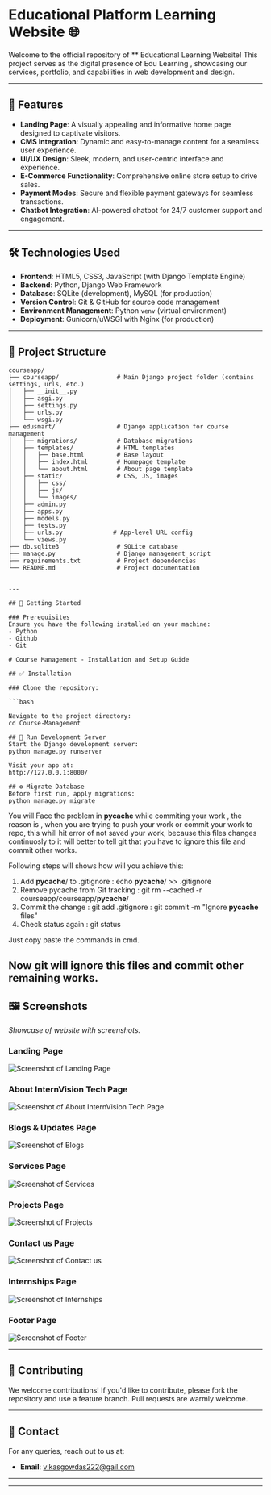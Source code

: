 # Educational Platform Learning Website 🌐  

Welcome to the official repository of ** Educational Learning Website! This project serves as the digital presence of  Edu Learning , showcasing our services, portfolio, and capabilities in web development and design.

---

## 🚀 Features  
- **Landing Page**: A visually appealing and informative home page designed to captivate visitors.  
- **CMS Integration**: Dynamic and easy-to-manage content for a seamless user experience.  
- **UI/UX Design**: Sleek, modern, and user-centric interface and experience.  
- **E-Commerce Functionality**: Comprehensive online store setup to drive sales.
- **Payment Modes**: Secure and flexible payment gateways for seamless transactions.  
- **Chatbot Integration**: AI-powered chatbot for 24/7 customer support and engagement. 

---
## 🛠️ Technologies Used  
- **Frontend**: HTML5, CSS3, JavaScript (with Django Template Engine)  
- **Backend**: Python, Django Web Framework  
- **Database**: SQLite (development), MySQL (for production)  
- **Version Control**: Git & GitHub for source code management  
- **Environment Management**: Python `venv` (virtual environment)  
- **Deployment**: Gunicorn/uWSGI with Nginx (for production)

---

## 📂 Project Structure  
```
courseapp/
├── courseapp/                # Main Django project folder (contains settings, urls, etc.)
│   ├── __init__.py
│   ├── asgi.py
│   ├── settings.py
│   ├── urls.py
│   └── wsgi.py
├── edusmart/                 # Django application for course management
│   ├── migrations/           # Database migrations
│   ├── templates/            # HTML templates
│   │   ├── base.html         # Base layout
│   │   ├── index.html        # Homepage template
│   │   └── about.html        # About page template
│   ├── static/               # CSS, JS, images
│   │   ├── css/
│   │   ├── js/
│   │   └── images/
│   ├── admin.py
│   ├── apps.py
│   ├── models.py
│   ├── tests.py
│   ├── urls.py              # App-level URL config
│   └── views.py
├── db.sqlite3                # SQLite database
├── manage.py                 # Django management script
├── requirements.txt          # Project dependencies
└── README.md                 # Project documentation


---

## 📖 Getting Started  

### Prerequisites  
Ensure you have the following installed on your machine:  
- Python 
- Github
- Git

# Course Management - Installation and Setup Guide

## ✅ Installation

### Clone the repository:

```bash

Navigate to the project directory:
cd Course-Management

## 🚀 Run Development Server
Start the Django development server:
python manage.py runserver

Visit your app at:
http://127.0.0.1:8000/

## ⚙️ Migrate Database
Before first run, apply migrations:
python manage.py migrate

```
 You will Face the problem in __pycache__ while commiting your work , the reason is , when you are trying to push your work or commit your work to repo, this whill hit error of not saved your work, because this files changes continuosly to it will better to tell git that you have to ignore this file and commit other works.

 Following steps will shows how will you achieve this:
 1. Add __pycache__/ to .gitignore
 : echo __pycache__/ >> .gitignore
2. Remove pycache from Git tracking
: git rm --cached -r courseapp/courseapp/__pycache__/
3. Commit the change
: git add .gitignore
: git commit -m "Ignore __pycache__ files"
4. Check status again
: git status

Just copy paste the commands in cmd. 

Now git will ignore this files and commit other remaining works.   
---

## 🖼️ Screenshots  
_Showcase of website with screenshots._  

### Landing Page  
![Screenshot of Landing Page](img/assets/frontend.png)

### About InternVision Tech Page  
![Screenshot of About InternVision Tech Page  ](img/assets/about.png)

### Blogs & Updates Page  
![Screenshot of Blogs ](img/assets/blogs.png)

### Services Page  
![Screenshot of Services ](img/assets/services.png)

### Projects Page  
![Screenshot of Projects ](img/assets/projects.png)

### Contact us Page  
![Screenshot of Contact us ](img/assets/contact.png)

### Internships Page  
![Screenshot of Internships ](img/assets/internships.png)

### Footer Page  
![Screenshot of Footer ](img/assets/footer.png)


---

## 🤝 Contributing  
We welcome contributions! If you'd like to contribute, please fork the repository and use a feature branch. Pull requests are warmly welcome.  

---

## 📧 Contact  
For any queries, reach out to us at:  
- **Email**: vikasgowdas222@gail.com

---

---


